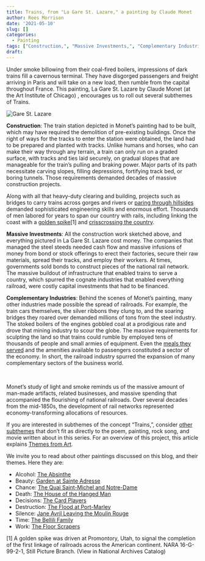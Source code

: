 ```yaml
---
title: Trains, from "La Gare St. Lazare," a painting by Claude Monet
author: Rees Morrison
date: '2021-05-10'
slug: []
categories:
  - Painting
tags: ["Construction,", "Massive Investments,", "Complementary Industries"]
draft: 
---
```


Under smoke billowing from their coal-fired boilers, impressions of dark trains fill a cavernous terminal.  They have disgorged passengers and freight arriving in Paris and will take on a new load, then rumble from the capital throughout France.  This painting, La Gare St. Lazare by Claude Monet (at the Art Institute of Chicago) , encourages us to roll out several subthemes of Trains.

<!--more-->

 
![Gare St. Lazare](/media/TrainsGare.jpg)

**Construction**:  The train station depicted in Monet’s painting had to be built, which may have required the demolition of pre-existing buildings.  Once the right of ways for the tracks to enter the station were obtained, the land had to be prepared and planted with tracks.  Unlike humans and horses, who can make their way through any terrain, a train can only run on a graded surface, with tracks and ties laid securely, on gradual slopes that are manageable for the train’s pulling and braking power.  Major parts of its path  necessitate carving slopes, filling depressions, fortifying track bed, or boring tunnels.  Those requirements demanded decades of massive construction projects.   

Along with all that heavy-duty clearing and building, projects such as bridges to carry trains across gorges and rivers or [paring through hillsides](Dickinson) demanded sophisticated engineering skills and enormous effort. Thousands of men labored for years to span our country with rails, including linking the coast with a [golden spike](   )[1] and [crisscrossing the country](NewOrleans).
 
**Massive Investments**:   All the construction work sketched above, and everything pictured in La Gare St. Lazare cost money.  The companies that managed the steel steeds needed cash flow and massive infusions of money from bond or stock offerings to erect their factories, secure their raw materials, spread their tracks, and employ their workers.  At times, governments sold bonds to construct pieces of the national rail network.  The massive buildout of infrastructure that enabled trains to serve a country, which spurred the cognate industries that enabled everything railroad, were costly capital investments that had to be financed.  

**Complementary Industries**: Behind the scenes of Monet’s painting, many other industries made possible the spread of railroads.  For example, the train cars themselves, the silver ribbons they clung to, and the soaring bridges they roared over demanded millions of tons from the steel industry.  The stoked boilers of the engines gobbled coal at a prodigious rate and drove that mining industry to scour the globe.  The massive requirements for sculpting the land so that trains could rumble by employed tens of thousands of people and small armies of equipment.  Even the [meals they served](Orient) and the amenities available to passengers constituted a sector of the economy.  In short, the railroad industry spurred the expansion of many complementary sectors of the business world.  

&nbsp;

Monet’s study of light and smoke reminds us of the massive amount of man-made artifacts, related businesses, and massive spending that accompanied the flourishing of national railroads.  Over several decades from the mid-1850s, the development of rail networks represented economy-transforming allocations of resources.

If you are interested in subthemes of the concept “Trains,”, consider [other subthemes](Add) that don’t fit as directly to the poem, painting, rock song, and movie written about in this series.  For an overview of this project, this article explains [Themes from Art](http://bit.ly/3sRXopI).

We invite you to read about other paintings discussed on this blog, and their themes.  Here they are: 

* Alcohol:	[The Absinthe](https://themesfromart.com/post/2021-02-03-alcohol-absinthe-degas/alcoholabsinthedegas/)
* Beauty:	[Garden at Sainte Adresse](https://themesfromart.com/post/2021-04-21-beauty-garden-at-sainte-adresse-from-a-painting-by-claude-monet/beautystadress/)
* Chance:	[The Quai Saint-Michel and Notre-Dame](http://localhost:4321/post/2021-03-14-chancechurch/chancechurch/)
* Death:	[The House of the Hanged Man](https://themesfromart.com/post/2021-05-03-death-from-house-of-the-hanged-man-a-painting-by-paul-cezanne/deathhanged/)
* Decisions:	[The Card Players](https://themesfromart.com/post/2021-02-08-decisions-the-card-players-a-painting-by-paul-cezanne/decisionscardplayerscezanne/)
* Destruction:	[The Flood at Port-Marley](https://themesfromart.com/post/2021-02-18-destruction-from-flood-at-port-marly-a-painting-by-alfred-sisley/destructionflood/)
* Silence:	[Jane Avril Leaving the Moulin Rouge](https://themesfromart.com/post/silenceavril/)
* Time:	[The Bellili Family](https://themesfromart.com/post/2021-03-08-time-from-the-bellili-family-by-edgar-degas/timebellili/)
* Work:	[The Floor Scrapers](https://themesfromart.com/post/2021-02-26-workscrapers/workscrapers/)


[1] A golden spike was driven at Promontory, Utah, to signal the completion of the first linkage of railroads across the American continent. NARA 16-G-99-2-1, Still Picture Branch. (View in National Archives Catalog)

